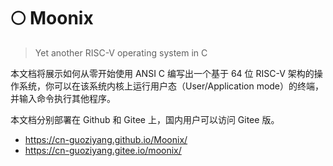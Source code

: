 # 🌕 Moonix

> Yet another RISC-V operating system in C

本文档将展示如何从零开始使用 ANSI C 编写出一个基于 64 位 RISC-V 架构的操作系统，你可以在该系统内核上运行用户态（User/Application mode）的终端，并输入命令执行其他程序。

本文档分别部署在 Github 和 Gitee 上，国内用户可以访问 Gitee 版。

- https://cn-guoziyang.github.io/Moonix/
- https://cn-guoziyang.gitee.io/moonix/